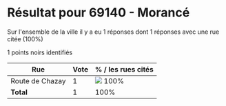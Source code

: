 # Résultat pour 69140 - Morancé

Sur l'ensemble de la ville il y a eu 1 réponses dont 1 réponses avec une rue citée (100%)

1 points noirs identifiés

| Rue | Vote | % / les rues cités|
|-----|------|-------------------|
| Route de Chazay | 1 | <img src="../../img/bar_100.gif" />&nbsp;100%|
| **Total** | 1 | 100%|
